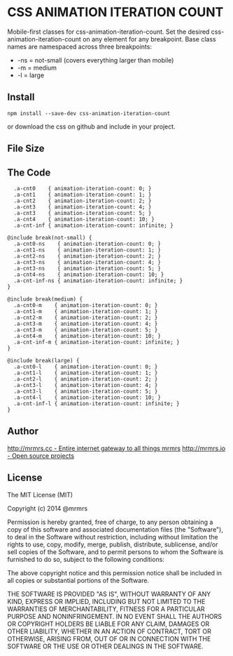 # CSS ANIMATION ITERATION COUNT

  Mobile-first classes for css-animation-iteration-count.
  Set the desired css-animation-iteration-count on any element for any breakpoint.
  Base class names are namespaced across three breakpoints:

*  -ns = not-small (covers everything larger than mobile)
*  -m  = medium
*  -l  = large

## Install
```
npm install --save-dev css-animation-iteration-count
```
or download the css on github and include in your project.

## File Size


## The Code
```
  .a-cnt0    { animation-iteration-count: 0; }
  .a-cnt1    { animation-iteration-count: 1; }
  .a-cnt2    { animation-iteration-count: 2; }
  .a-cnt3    { animation-iteration-count: 4; }
  .a-cnt3    { animation-iteration-count: 5; }
  .a-cnt4    { animation-iteration-count: 10; }
  .a-cnt-inf { animation-iteration-count: infinite; }

@include break(not-small) {
  .a-cnt0-ns    { animation-iteration-count: 0; }
  .a-cnt1-ns    { animation-iteration-count: 1; }
  .a-cnt2-ns    { animation-iteration-count: 2; }
  .a-cnt3-ns    { animation-iteration-count: 4; }
  .a-cnt3-ns    { animation-iteration-count: 5; }
  .a-cnt4-ns    { animation-iteration-count: 10; }
  .a-cnt-inf-ns { animation-iteration-count: infinite; }
}

@include break(medium) {
  .a-cnt0-m    { animation-iteration-count: 0; }
  .a-cnt1-m    { animation-iteration-count: 1; }
  .a-cnt2-m    { animation-iteration-count: 2; }
  .a-cnt3-m    { animation-iteration-count: 4; }
  .a-cnt3-m    { animation-iteration-count: 5; }
  .a-cnt4-m    { animation-iteration-count: 10; }
  .a-cnt-inf-m { animation-iteration-count: infinite; }
}

@include break(large) {
  .a-cnt0-l    { animation-iteration-count: 0; }
  .a-cnt1-l    { animation-iteration-count: 1; }
  .a-cnt2-l    { animation-iteration-count: 2; }
  .a-cnt3-l    { animation-iteration-count: 4; }
  .a-cnt3-l    { animation-iteration-count: 5; }
  .a-cnt4-l    { animation-iteration-count: 10; }
  .a-cnt-inf-l { animation-iteration-count: infinite; }
}

```

## Author

[http://mrmrs.cc - Entire internet gateway to all things mrmrs](http://mrmrs.cc)
[http://mrmrs.io - Open source projects](http://mrmrs.io)

## License

The MIT License (MIT)

Copyright (c) 2014 @mrmrs

Permission is hereby granted, free of charge, to any person obtaining a copy
of this software and associated documentation files (the "Software"), to deal
in the Software without restriction, including without limitation the rights
to use, copy, modify, merge, publish, distribute, sublicense, and/or sell
copies of the Software, and to permit persons to whom the Software is
furnished to do so, subject to the following conditions:

The above copyright notice and this permission notice shall be included in
all copies or substantial portions of the Software.

THE SOFTWARE IS PROVIDED "AS IS", WITHOUT WARRANTY OF ANY KIND, EXPRESS OR
IMPLIED, INCLUDING BUT NOT LIMITED TO THE WARRANTIES OF MERCHANTABILITY,
FITNESS FOR A PARTICULAR PURPOSE AND NONINFRINGEMENT. IN NO EVENT SHALL THE
AUTHORS OR COPYRIGHT HOLDERS BE LIABLE FOR ANY CLAIM, DAMAGES OR OTHER
LIABILITY, WHETHER IN AN ACTION OF CONTRACT, TORT OR OTHERWISE, ARISING FROM,
OUT OF OR IN CONNECTION WITH THE SOFTWARE OR THE USE OR OTHER DEALINGS IN
THE SOFTWARE.

